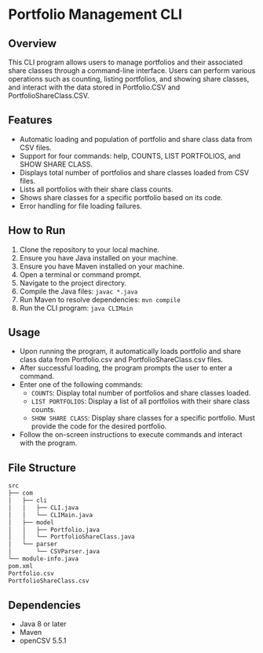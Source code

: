 # Portfolio Management CLI

## Overview
This CLI program allows users to manage portfolios and their associated share classes through a command-line interface. Users can perform various operations such as counting, listing portfolios, and showing share classes, and interact with the data stored in Portfolio.CSV and PortfolioShareClass.CSV.

## Features
- Automatic loading and population of portfolio and share class data from CSV files.
- Support for four commands: help, COUNTS, LIST PORTFOLIOS, and SHOW SHARE CLASS.
- Displays total number of portfolios and share classes loaded from CSV files.
- Lists all portfolios with their share class counts.
- Shows share classes for a specific portfolio based on its code.
- Error handling for file loading failures.

## How to Run
1. Clone the repository to your local machine.
2. Ensure you have Java installed on your machine.
3. Ensure you have Maven installed on your machine.
4. Open a terminal or command prompt.
5. Navigate to the project directory.
6. Compile the Java files: `javac *.java`
7. Run Maven to resolve dependencies: `mvn compile`
8. Run the CLI program: `java CLIMain`

## Usage
- Upon running the program, it automatically loads portfolio and share class data from Portfolio.csv and PortfolioShareClass.csv files.
- After successful loading, the program prompts the user to enter a command.
- Enter one of the following commands:
  - `COUNTS`: Display total number of portfolios and share classes loaded.
  - `LIST PORTFOLIOS`: Display a list of all portfolios with their share class counts.
  - `SHOW SHARE CLASS`: Display share classes for a specific portfolio. Must provide the code for the desired portfolio.
- Follow the on-screen instructions to execute commands and interact with the program.

## File Structure
``` bash 
src
├── com
│   ├── cli
│   │   ├── CLI.java
│   │   └── CLIMain.java
│   ├── model
│   │   ├── Portfolio.java
│   │   └── PortfolioShareClass.java
│   └── parser
│       └── CSVParser.java
└── module-info.java
pom.xml
Portfolio.csv
PortfolioShareClass.csv
```
## Dependencies
- Java 8 or later
- Maven
- openCSV 5.5.1
